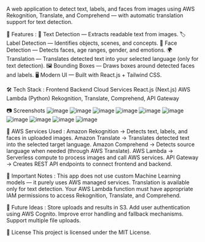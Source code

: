A web application to detect text, labels, and faces from images using AWS Rekognition, Translate, and Comprehend — with automatic translation support for text detection.

🚀 Features : 
📄 Text Detection — Extracts readable text from images.
🏷️ Label Detection — Identifies objects, scenes, and concepts.
🙂 Face Detection — Detects faces, age ranges, gender, and emotions.
🌍 Translation — Translates detected text into your selected language (only for text detection).
🖼️ Bounding Boxes — Draws boxes around detected faces and labels.
🖥️ Modern UI — Built with React.js + Tailwind CSS.

🛠️ Tech Stack : 
Frontend	           Backend	              Cloud Services
React.js (Next.js)	 AWS Lambda (Python)	  Rekognition, Translate, Comprehend, API Gateway

📷 Screenshots
![image](https://github.com/user-attachments/assets/e7bd445f-97af-4905-99b3-68df8dbb662b)
![image](https://github.com/user-attachments/assets/2da2a54b-896c-406d-99a3-0a26bfcfebc4)
![image](https://github.com/user-attachments/assets/dbc7b100-fe6d-449d-a0f0-df88454839b0)
![image](https://github.com/user-attachments/assets/dbdc9bc6-f42b-4aae-8d98-b8b78d34d739)
![image](https://github.com/user-attachments/assets/aca896e3-7831-4ae7-aff6-a364791478ec)
![image](https://github.com/user-attachments/assets/578ffae0-6a4f-45dc-ada0-0a24c1fdeef0)
![image](https://github.com/user-attachments/assets/f83e1374-aea7-4a70-93ee-b2babf1886ec)
![image](https://github.com/user-attachments/assets/f66bcc15-bafd-41ed-9e89-802f53fac6e5)
![image](https://github.com/user-attachments/assets/894e1ed2-15c1-4aed-94bc-b03697961ea8)
![image](https://github.com/user-attachments/assets/766b3d13-a229-4870-9caa-956f8acbd262)

🔗 AWS Services Used : 
Amazon Rekognition → Detects text, labels, and faces in uploaded images.
Amazon Translate → Translates detected text into the selected target language.
Amazon Comprehend → Detects source language when needed (through AWS Translate).
AWS Lambda → Serverless compute to process images and call AWS services.
API Gateway → Creates REST API endpoints to connect frontend and backend.

📄 Important Notes :
This app does not use custom Machine Learning models — it purely uses AWS managed services.
Translation is available only for text detection.
Your AWS Lambda function must have appropriate IAM permissions to access Rekognition, Translate, and Comprehend.

🧠 Future Ideas : 
Store uploads and results in S3.
Add user authentication using AWS Cognito.
Improve error handling and fallback mechanisms.
Support multiple file uploads.

📝 License
This project is licensed under the MIT License.

